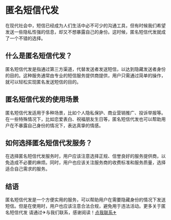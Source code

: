 # 匿名短信代发

在现代社会中，短信已经成为人们生活中必不可少的沟通工具，但有时候我们希望发送一些隐私性强的信息，却又不想暴露自己的身份。这时候，匿名短信代发就成了一个不错的选择。

## 什么是匿名短信代发？

匿名短信代发是指通过第三方渠道，代替发送者发送短信，以达到隐藏发送者身份的目的。这种服务通常由专业的短信服务提供商提供，用户只需通过简单的操作，就可以轻松实现匿名发送短信的目的。

## 匿名短信代发的使用场景

匿名短信代发适用于多种场景，比如个人隐私保护、商业营销推广、投诉举报等。在一些特殊情况下，比如恋爱表白、祝福朋友生日等，匿名短信代发也可以帮助用户在不暴露自己身份的情况下，表达真挚的情感。

## 如何选择匿名短信代发服务？

在选择匿名短信代发服务时，用户应该注意选择正规、信誉良好的服务提供商，以免造成不必要的麻烦。同时，用户也应该关注服务商的收费标准和服务质量，选择适合自己需求的服务。

## 结语

匿名短信代发是一个方便实用的服务，可以帮助用户在需要隐藏身份的情况下发送短信。但是在使用时，用户也应该注意合法合规，避免用于违法活动。更多关于匿名短信代发 请通过✈与我们联系，感谢阅读！[点我联系✈](https://chat.k02.cc)